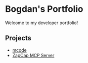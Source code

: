 # Bogdan's Portfolio

Welcome to my developer portfolio!

## Projects
- [mcode](https://github.com/bogdan01m/mcode)
- [ZapCap MCP Server](https://github.com/bogdan01m/zapcap-mcp-server)
